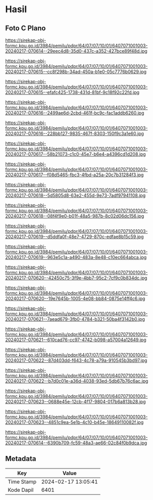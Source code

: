 # Hasil

## Foto C Plano

https://sirekap-obj-formc.kpu.go.id/3984/pemilu/pdpr/64/07/07/10/01/6407071001003-20240217-070614--29eec4d8-35d0-437c-a352-427bce89f48d.jpg

https://sirekap-obj-formc.kpu.go.id/3984/pemilu/pdpr/64/07/07/10/01/6407071001003-20240217-070615--cc8f298b-34ad-450a-b1e0-05c7776b0629.jpg

https://sirekap-obj-formc.kpu.go.id/3984/pemilu/pdpr/64/07/07/10/01/6407071001003-20240217-070615--efafc425-1738-431d-81bf-9c18f92c22fd.jpg

https://sirekap-obj-formc.kpu.go.id/3984/pemilu/pdpr/64/07/07/10/01/6407071001003-20240217-070616--2499ae6d-2cbd-461f-bc9c-fac1addb6260.jpg

https://sirekap-obj-formc.kpu.go.id/3984/pemilu/pdpr/64/07/07/10/01/6407071001003-20240217-070616--228bb127-9835-467f-8303-150f9c3a1e60.jpg

https://sirekap-obj-formc.kpu.go.id/3984/pemilu/pdpr/64/07/07/10/01/6407071001003-20240217-070617--58b21073-c1c0-45e7-b6e4-a4396cd1d208.jpg

https://sirekap-obj-formc.kpu.go.id/3984/pemilu/pdpr/64/07/07/10/01/6407071001003-20240217-070617--f08d5465-fbc3-4fbd-a25a-20c7b31284f3.jpg

https://sirekap-obj-formc.kpu.go.id/3984/pemilu/pdpr/64/07/07/10/01/6407071001003-20240217-070618--5d5805d8-63e2-455d-9e73-7adf97941108.jpg

https://sirekap-obj-formc.kpu.go.id/3984/pemilu/pdpr/64/07/07/10/01/6407071001003-20240217-070618--08f4f9e0-b01f-48a5-987b-8c02d06dc156.jpg

https://sirekap-obj-formc.kpu.go.id/3984/pemilu/pdpr/64/07/07/10/01/6407071001003-20240217-070619--d5ddfa0f-48e7-4729-870c-edfae8b15c59.jpg

https://sirekap-obj-formc.kpu.go.id/3984/pemilu/pdpr/64/07/07/10/01/6407071001003-20240217-070619--963e5c1a-a490-483a-8e48-c10ec664abca.jpg

https://sirekap-obj-formc.kpu.go.id/3984/pemilu/pdpr/64/07/07/10/01/6407071001003-20240217-070620--42450c75-3f9e-4bb7-95c2-7cf9c0b834dc.jpg

https://sirekap-obj-formc.kpu.go.id/3984/pemilu/pdpr/64/07/07/10/01/6407071001003-20240217-070620--19e7645b-1005-4e08-bb84-0875e14ff4c6.jpg

https://sirekap-obj-formc.kpu.go.id/3984/pemilu/pdpr/64/07/07/10/01/6407071001003-20240217-070621--7aead679-3fb0-4784-b321-50ba4f3142b0.jpg

https://sirekap-obj-formc.kpu.go.id/3984/pemilu/pdpr/64/07/07/10/01/6407071001003-20240217-070621--610cad76-cc97-4742-b098-a57004a12649.jpg

https://sirekap-obj-formc.kpu.go.id/3984/pemilu/pdpr/64/07/07/10/01/6407071001003-20240217-070622--87d403dd-f643-4c78-a79a-910545b3bd97.jpg

https://sirekap-obj-formc.kpu.go.id/3984/pemilu/pdpr/64/07/07/10/01/6407071001003-20240217-070622--b7d0c01e-a36d-4038-93ed-5db67b76c6ac.jpg

https://sirekap-obj-formc.kpu.go.id/3984/pemilu/pdpr/64/07/07/10/01/6407071001003-20240217-070623--0688e45e-12cb-4f17-9804-017b6a813b28.jpg

https://sirekap-obj-formc.kpu.go.id/3984/pemilu/pdpr/64/07/07/10/01/6407071001003-20240217-070623--4851c9ea-5e1b-4c10-b45e-18649110082f.jpg

https://sirekap-obj-formc.kpu.go.id/3984/pemilu/pdpr/64/07/07/10/01/6407071001003-20240217-070614--6390b709-fc59-48a3-ae66-02c84f0b9dca.jpg


## Metadata

| Key        | Value               |
| ---------- | ------------------- |
| Time Stamp | 2024-02-17 13:05:41 |
| Kode Dapil | 6401                |



